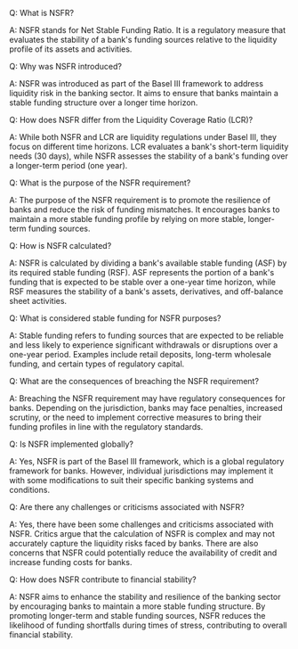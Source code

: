 Q: What is NSFR?

A: NSFR stands for Net Stable Funding Ratio. It is a regulatory measure that evaluates the stability of a bank's funding sources relative to the liquidity profile of its assets and activities.



Q: Why was NSFR introduced?

A: NSFR was introduced as part of the Basel III framework to address liquidity risk in the banking sector. It aims to ensure that banks maintain a stable funding structure over a longer time horizon.



Q: How does NSFR differ from the Liquidity Coverage Ratio (LCR)?

A: While both NSFR and LCR are liquidity regulations under Basel III, they focus on different time horizons. LCR evaluates a bank's short-term liquidity needs (30 days), while NSFR assesses the stability of a bank's funding over a longer-term period (one year).



Q: What is the purpose of the NSFR requirement?

A: The purpose of the NSFR requirement is to promote the resilience of banks and reduce the risk of funding mismatches. It encourages banks to maintain a more stable funding profile by relying on more stable, longer-term funding sources.



Q: How is NSFR calculated?

A: NSFR is calculated by dividing a bank's available stable funding (ASF) by its required stable funding (RSF). ASF represents the portion of a bank's funding that is expected to be stable over a one-year time horizon, while RSF measures the stability of a bank's assets, derivatives, and off-balance sheet activities.



Q: What is considered stable funding for NSFR purposes?

A: Stable funding refers to funding sources that are expected to be reliable and less likely to experience significant withdrawals or disruptions over a one-year period. Examples include retail deposits, long-term wholesale funding, and certain types of regulatory capital.



Q: What are the consequences of breaching the NSFR requirement?

A: Breaching the NSFR requirement may have regulatory consequences for banks. Depending on the jurisdiction, banks may face penalties, increased scrutiny, or the need to implement corrective measures to bring their funding profiles in line with the regulatory standards.



Q: Is NSFR implemented globally?

A: Yes, NSFR is part of the Basel III framework, which is a global regulatory framework for banks. However, individual jurisdictions may implement it with some modifications to suit their specific banking systems and conditions.



Q: Are there any challenges or criticisms associated with NSFR?

A: Yes, there have been some challenges and criticisms associated with NSFR. Critics argue that the calculation of NSFR is complex and may not accurately capture the liquidity risks faced by banks. There are also concerns that NSFR could potentially reduce the availability of credit and increase funding costs for banks.



Q: How does NSFR contribute to financial stability?

A: NSFR aims to enhance the stability and resilience of the banking sector by encouraging banks to maintain a more stable funding structure. By promoting longer-term and stable funding sources, NSFR reduces the likelihood of funding shortfalls during times of stress, contributing to overall financial stability.

